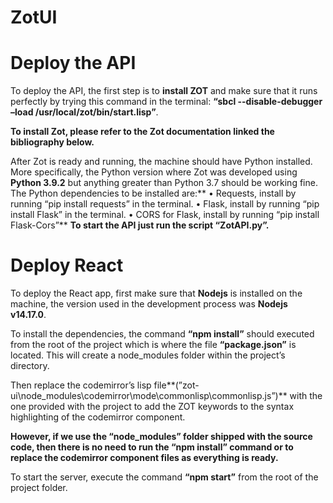 # ZotUI
 
# Deploy the API

To deploy the API, the first step is to **install ZOT** and make sure that it runs perfectly by trying this command in the terminal: **“sbcl --disable-debugger –load /usr/local/zot/bin/start.lisp”**.

**To install Zot, please refer to the Zot documentation linked the bibliography below.**

After Zot is ready and running, the machine should have Python installed. More specifically, the Python version where Zot was developed using **Python 3.9.2** but anything greater than Python 3.7 should be working fine. The Python dependencies to be installed are:**
•	Requests, install by running “pip install requests” in the terminal.
•	Flask, install by running “pip install Flask” in the terminal.
•	CORS for Flask, install by running “pip install Flask-Cors”**
**To start the API just run the script “ZotAPI.py”.**

 
# Deploy React

To deploy the React app, first make sure that **Nodejs** is installed on the machine, the version used in the development process was **Nodejs v14.17.0**.

To install the dependencies, the command **“npm install”** should executed from the root of the project which is where the file **“package.json”** is located. This will create a node_modules folder within the project’s directory.

Then replace the codemirror’s lisp file**(”zot-ui\node_modules\codemirror\mode\commonlisp\commonlisp.js”)** with the one provided with the project to add the ZOT keywords to the syntax highlighting of the codemirror component.

**However, if we use the “node_modules” folder shipped with the source code, then there is no need to run the “npm install” command or to replace the codemirror component files as everything is ready.**

To start the server, execute the command **“npm start”** from the root of the project folder. 